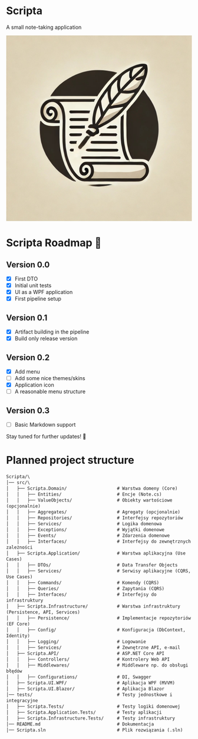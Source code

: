 # Scripta
A small note-taking application

![Scripta Logo](scripta_logo.jpg)

# Scripta Roadmap 🚀

## Version 0.0
- [X] First DTO
- [X] Initial unit tests
- [X] UI as a WPF application
- [X] First pipeline setup

## Version 0.1
- [X] Artifact building in the pipeline
- [X] Build only release version

## Version 0.2
- [X] Add menu
- [ ] Add some nice themes/skins
- [X] Application icon
- [ ] A reasonable menu structure

## Version 0.3
- [ ] Basic Markdown support


Stay tuned for further updates! 🎯

# Planned project structure
```
Scripta/\
│── src/\
│   ├── Scripta.Domain/                   # Warstwa domeny (Core)
│   │   ├── Entities/                     # Encje (Note.cs)
│   │   ├── ValueObjects/                 # Obiekty wartościowe (opcjonalnie)
│   │   ├── Aggregates/                   # Agregaty (opcjonalnie)
│   │   ├── Repositories/                 # Interfejsy repozytoriów
│   │   ├── Services/                     # Logika domenowa
│   │   ├── Exceptions/                   # Wyjątki domenowe
│   │   ├── Events/                       # Zdarzenia domenowe
│   │   ├── Interfaces/                   # Interfejsy do zewnętrznych zależności
│   ├── Scripta.Application/              # Warstwa aplikacyjna (Use Cases)
│   │   ├── DTOs/                         # Data Transfer Objects
│   │   ├── Services/                     # Serwisy aplikacyjne (CQRS, Use Cases)
│   │   ├── Commands/                     # Komendy (CQRS)
│   │   ├── Queries/                      # Zapytania (CQRS)
│   │   ├── Interfaces/                   # Interfejsy do infrastruktury
│   ├── Scripta.Infrastructure/           # Warstwa infrastruktury (Persistence, API, Services)
│   │   ├── Persistence/                  # Implementacje repozytoriów (EF Core)
│   │   ├── Config/                       # Konfiguracja (DbContext, Identity)
│   │   ├── Logging/                      # Logowanie
│   │   ├── Services/                     # Zewnętrzne API, e-mail
│   ├── Scripta.API/                      # ASP.NET Core API
│   │   ├── Controllers/                  # Kontrolery Web API
│   │   ├── Middlewares/                  # Middleware np. do obsługi błędów
│   │   ├── Configurations/               # DI, Swagger
│   ├── Scripta.UI.WPF/                   # Aplikacja WPF (MVVM)
│   ├── Scripta.UI.Blazor/                # Aplikacja Blazor
│── tests/                                # Testy jednostkowe i integracyjne
│   ├── Scripta.Tests/                    # Testy logiki domenowej
│   ├── Scripta.Application.Tests/        # Testy aplikacji
│   ├── Scripta.Infrastructure.Tests/     # Testy infrastruktury
│── README.md                             # Dokumentacja
│── Scripta.sln                           # Plik rozwiązania (.sln)
```

